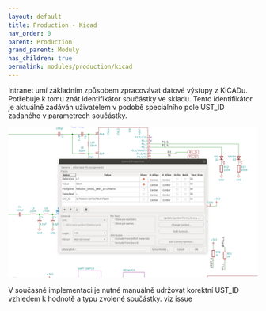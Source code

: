 ```yaml
---
layout: default
title: Production - Kicad
nav_order: 0
parent: Production
grand_parent: Moduly
has_children: true
permalink: modules/production/kicad
---
```



Intranet umí základním způsobem zpracovávat datové výstupy z KiCADu.  Potřebuje k tomu znát identifikátor součástky ve skladu. Tento identifikátor je aktuálně zadáván uživatelem v podobě speciálního pole UST_ID zadaného v parametrech součástky.

![Component identification](https://raw.githubusercontent.com/UniversalScientificTechnologies/OpenIntranet/master/doc/img/OpenIntranet_component_ID.png)

V současné implementaci je nutné manuálně udržovat korektní UST_ID vzhledem k hodnotě a typu zvolené součástky. [viz issue](https://github.com/UniversalScientificTechnologies/OpenIntranet/issues/150)
